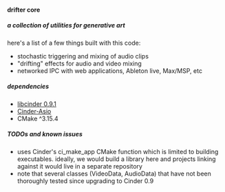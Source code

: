 #### drifter core ####
##### a collection of utilities for generative art #####

here's a list of a few things built with this code:

* stochastic triggering and mixing of audio clips
* "drifting" effects for audio and video mixing
* networked IPC with web applications, Ableton live, Max/MSP, etc

##### dependencies #####

* [libcinder 0.9.1](https://libcinder.org/)
* [Cinder-Asio](https://github.com/BanTheRewind/Cinder-Asio)
* CMake ^3.15.4

##### TODOs and known issues #####

* uses Cinder's ci_make_app CMake function which is limited to building executables.  ideally, we would build a library here and projects linking against it would live in a separate repository
* note that several classes (VideoData, AudioData) that have not been thoroughly tested since upgrading to Cinder 0.9
